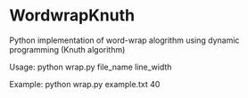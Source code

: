 WordwrapKnuth
=============

Python implementation of word-wrap alogrithm using dynamic programming (Knuth algorithm)

Usage:
python wrap.py file_name line_width

Example:
python wrap.py example.txt 40

